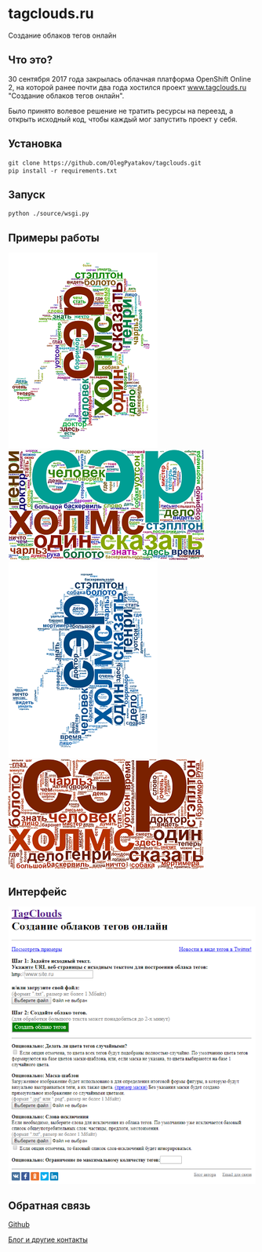 # tagclouds.ru
Создание облаков тегов онлайн

## Что это?

30 сентября 2017 года закрылась облачная платформа OpenShift Online 2, на которой ранее почти два года хостился проект www.tagclouds.ru "Создание облаков тегов онлайн".

Было принято волевое решение не тратить ресурсы на переезд, а открыть исходный код, чтобы каждый мог запустить проект у себя.

## Установка

    git clone https://github.com/OlegPyatakov/tagclouds.git
    pip install -r requirements.txt
    
## Запуск  

    python ./source/wsgi.py
    
## Примеры работы
![](/source/app/static/example%20random%20color%20masked.png?raw=true)
![](/source/app/static/example%20random%20color.png?raw=true)
![](/source/app/static/example%20single%20color%20unmasked.png?raw=true)
![](/source/app/static/example%20single%20color.png?raw=true)

## Интерфейс

![](/screenshots/tagclouds.ru.png?raw=true)

## Обратная связь

[Github](https://github.com/OlegPyatakov)

[Блог и другие контакты](http://pyatakov.com)
